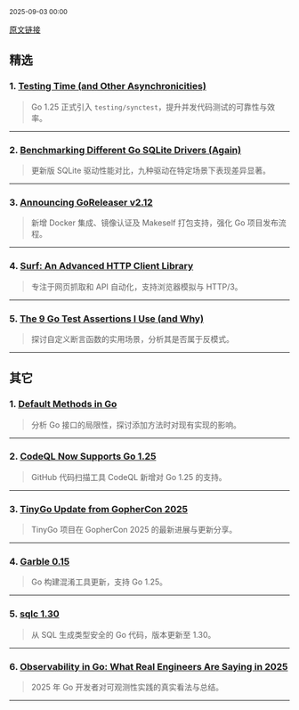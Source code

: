 <sub>2025-09-03 00:00</sub>


[原文链接](https://golangweekly.com/issues/568)


## 精选

### 1. [Testing Time (and Other Asynchronicities)](https://golangweekly.com/link/173622/rss)
> Go 1.25 正式引入 `testing/synctest`，提升并发代码测试的可靠性与效率。

---

### 2. [Benchmarking Different Go SQLite Drivers (Again)](https://golangweekly.com/link/173632/rss)
> 更新版 SQLite 驱动性能对比，九种驱动在特定场景下表现差异显著。

---

### 3. [Announcing GoReleaser v2.12](https://golangweekly.com/link/173634/rss)
> 新增 Docker 集成、镜像认证及 Makeself 打包支持，强化 Go 项目发布流程。

---

### 4. [Surf: An Advanced HTTP Client Library](https://golangweekly.com/link/173635/rss)
> 专注于网页抓取和 API 自动化，支持浏览器模拟与 HTTP/3。

---

### 5. [The 9 Go Test Assertions I Use (and Why)](https://golangweekly.com/link/173627/rss)
> 探讨自定义断言函数的实用场景，分析其是否属于反模式。

---

## 其它

### 1. [Default Methods in Go](https://golangweekly.com/link/173623/rss)
> 分析 Go 接口的局限性，探讨添加方法时对现有实现的影响。

---

### 2. [CodeQL Now Supports Go 1.25](https://golangweekly.com/link/173624/rss)
> GitHub 代码扫描工具 CodeQL 新增对 Go 1.25 的支持。

---

### 3. [TinyGo Update from GopherCon 2025](https://golangweekly.com/link/173625/rss)
> TinyGo 项目在 GopherCon 2025 的最新进展与更新分享。

---

### 4. [Garble 0.15](https://golangweekly.com/link/173639/rss)
> Go 构建混淆工具更新，支持 Go 1.25。

---

### 5. [sqlc 1.30](https://golangweekly.com/link/173644/rss)
> 从 SQL 生成类型安全的 Go 代码，版本更新至 1.30。

---

### 6. [Observability in Go: What Real Engineers Are Saying in 2025](https://golangweekly.com/link/173651/rss)
> 2025 年 Go 开发者对可观测性实践的真实看法与总结。

---
    